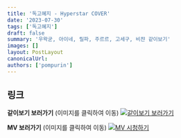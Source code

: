 ```yaml
---
title: '독고혜지 - Hyperstar COVER'
date: '2023-07-30'
tags: ['독고혜지']
draft: false
summary: '우왁굳, 아이네, 릴파, 주르르, 고세구, 비챤 같이보기'
images: []
layout: PostLayout
canonicalUrl:
authors: ['pompurin']
---
```


## 링크

**같이보기 보러가기** (이미지를 클릭하여 이동)
[![같이보기 보러가기](https://cdn.discordapp.com/attachments/1136601898116464710/1211650793904807976/logo.png?ex=65eef8bc&is=65dc83bc&hm=95dc0e08c1f43025dd60def429896697b3787a9f923593eb50b24e9fb6280361&)](https://cafe.naver.com/steamindiegame/12244263)

**MV 보러가기** (이미지를 클릭하여 이동)
[![MV 시청하기](https://i.ytimg.com/vi/eP-y5aHlqYo/maxresdefault.jpg)](https://youtu.be/eP-y5aHlqYo)
